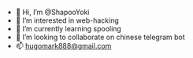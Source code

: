 - 👋 Hi, I’m @ShapooYoki
- 👀 I’m interested in web-hacking
- 🌱 I’m currently learning spooling
- 💞️ I’m looking to collaborate on chinese telegram bot
- 📫 hugomark888@gmail.com

<!---
ShapooYoki/ShapooYoki is a ✨ special ✨ repository because its `README.md` (this file) appears on your GitHub profile.
You can click the Preview link to take a look at your changes.
--->
